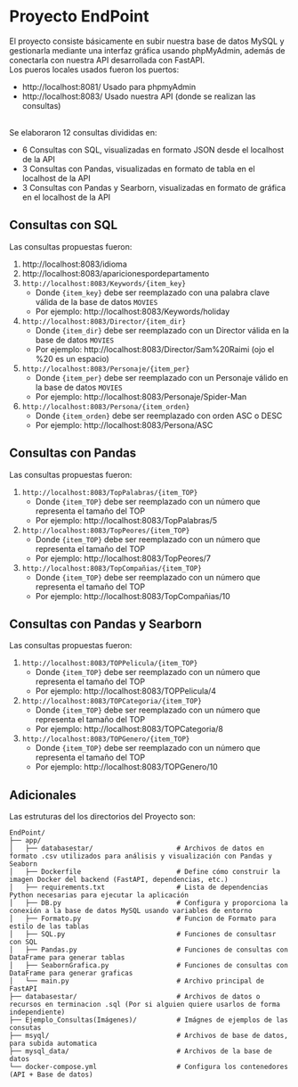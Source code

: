 # Proyecto EndPoint
El proyecto consiste básicamente en subir nuestra base de datos MySQL y gestionarla mediante una interfaz gráfica usando phpMyAdmin, además de conectarla con nuestra API desarrollada con FastAPI.<br>
Los pueros locales usados fueron los puertos:
  - http://localhost:8081/     Usado para phpmyAdmin
  - http://localhost:8083/     Usado nuestra API (donde se realizan las consultas)

<br>Se elaboraron 12 consultas divididas en:<br>
  - 6 Consultas con SQL, visualizadas en formato JSON desde el localhost de la API
  - 3 Consultas con Pandas, visualizadas en formato de tabla en el localhost de la API
  - 3 Consultas con Pandas y Searborn, visualizadas en formato de gráfica en el localhost de la API

## Consultas con SQL
Las consultas propuestas fueron:
  1. http://localhost:8083/idioma	
  2. http://localhost:8083/aparicionespordepartamento
  3. `http://localhost:8083/Keywords/{item_key}`
      - Donde `{item_key}` debe ser reemplazado con una palabra clave válida de la base de datos `MOVIES`
      - Por ejemplo: http://localhost:8083/Keywords/holiday
  4. `http://localhost:8083/Director/{item_dir}`
       - Donde `{item_dir}` debe ser reemplazado con un Director válida en la base de datos `MOVIES`
       - Por ejemplo: http://localhost:8083/Director/Sam%20Raimi (ojo el %20 es un espacio)
  5. `http://localhost:8083/Personaje/{item_per}`
       - Donde `{item_per}` debe ser reemplazado con un Personaje válido en la base de datos `MOVIES`
       - Por ejemplo: http://localhost:8083/Personaje/Spider-Man
  6. `http://localhost:8083/Persona/{item_orden}`
        - Donde `{item_orden}` debe ser reemplazado con orden ASC o  DESC
       - Por ejemplo: http://localhost:8083/Persona/ASC

## Consultas con Pandas
Las consultas propuestas fueron:
  1. `http://localhost:8083/TopPalabras/{item_TOP}`
      - Donde `{item_TOP}` debe ser reemplazado con un número que representa el tamaño del TOP
      - Por ejemplo: http://localhost:8083/TopPalabras/5
  3. `http://localhost:8083/TopPeores/{item_TOP}`
      - Donde `{item_TOP}` debe ser reemplazado con un número que representa el tamaño del TOP
      - Por ejemplo: http://localhost:8083/TopPeores/7
  5. `http://localhost:8083/TopCompañias/{item_TOP}`
      - Donde `{item_TOP}` debe ser reemplazado con un número que representa el tamaño del TOP
      - Por ejemplo: http://localhost:8083/TopCompañias/10

## Consultas con Pandas y Searborn
Las consultas propuestas fueron:
  1. `http://localhost:8083/TOPPelicula/{item_TOP}`
      - Donde `{item_TOP}` debe ser reemplazado con un número que representa el tamaño del TOP
      - Por ejemplo: http://localhost:8083/TOPPelicula/4
  2. `http://localhost:8083/TOPCategoria/{item_TOP}`
      - Donde `{item_TOP}` debe ser reemplazado con un número que representa el tamaño del TOP
      - Por ejemplo: http://localhost:8083/TOPCategoria/8
  3. `http://localhost:8083/TOPGenero/{item_TOP}`
      - Donde `{item_TOP}` debe ser reemplazado con un número que representa el tamaño del TOP
      - Por ejemplo: http://localhost:8083/TOPGenero/10
    
## Adicionales
Las estruturas del los directorios del Proyecto son:<br>


```plaintext
EndPoint/
├── app/                                      
│   ├── databasestar/                     # Archivos de datos en formato .csv utilizados para análisis y visualización con Pandas y Seaborn
│   ├── Dockerfile                        # Define cómo construir la imagen Docker del backend (FastAPI, dependencias, etc.)
│   ├── requirements.txt                  # Lista de dependencias Python necesarias para ejecutar la aplicación
│   ├── DB.py                             # Configura y proporciona la conexión a la base de datos MySQL usando variables de entorno
│   ├── Formato.py                        # Funcion de Formato para estilo de las tablas
│   ├── SQL.py                            # Funciones de consultasr con SQL
│   ├── Pandas.py                         # Funciones de consultas con DataFrame para generar tablas
│   ├── SeabornGrafica.py                 # Funciones de consultas con DataFrame para generar graficas
│   └── main.py                           # Archivo principal de FastAPI
├── databasestar/                         # Archivos de datos o recursos en terminacion .sql (Por si alguien quiere usarlos de forma independiente)
├── Ejemplo_Consultas(Imágenes)/          # Imágnes de ejemplos de las consutas
├── msyql/                                # Archivos de base de datos, para subida automatica
├── mysql_data/                           # Archivos de la base de datos
└── docker-compose.yml                    # Configura los contenedores (API + Base de datos)
